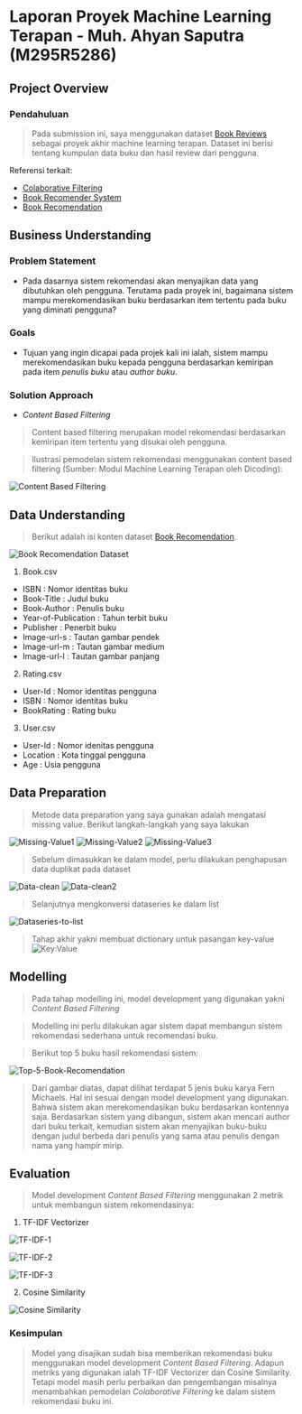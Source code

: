 # Laporan Proyek Machine Learning Terapan - Muh. Ahyan Saputra (M295R5286)

## Project Overview
### Pendahuluan
> Pada submission ini, saya menggunakan dataset [Book Reviews](https://www.kaggle.com/arashnic/book-recommendation-dataset) sebagai proyek akhir machine learning terapan. Dataset ini berisi tentang kumpulan data buku dan hasil review dari pengguna.

Referensi terkait:
* [Colaborative Filtering](https://www.kaggle.com/rishitarya/collaborative-filtering)
* [Book Recomender System](https://www.kaggle.com/hocohelper/book-recommender-system)
* [Book Recomendation](https://www.kaggle.com/aadarshraj4444/book-recommendation)

## Business Understanding
### Problem Statement
- Pada dasarnya sistem rekomendasi akan menyajikan data yang dibutuhkan oleh pengguna. Terutama pada proyek ini, bagaimana sistem mampu merekomendasikan buku berdasarkan item tertentu pada buku yang diminati pengguna?

### Goals
- Tujuan yang ingin dicapai pada projek kali ini ialah, sistem mampu merekomendasikan buku kepada pengguna berdasarkan kemiripan pada item *penulis buku* atau *author buku*.

### Solution Approach
- *Content Based Filtering*
> Content based filtering merupakan model rekomendasi berdasarkan kemiripan item tertentu yang disukai oleh pengguna. 

> Ilustrasi pemodelan sistem rekomendasi menggunakan content based filtering (Sumber: Modul Machine Learning Terapan oleh Dicoding):

![Content Based Filtering](https://raw.githubusercontent.com/ahyansaputra/image/main/content-base-filtering.jpeg)

## Data Understanding
> Berikut adalah isi konten dataset [Book Recomendation](https://www.kaggle.com/arashnic/book-recommendation-dataset).

![Book Recomendation Dataset](https://raw.githubusercontent.com/ahyansaputra/image/main/book-rec-dataset.png)

1. Book.csv
* ISBN                 : Nomor identitas buku
* Book-Title           : Judul buku
* Book-Author          : Penulis buku
* Year-of-Publication  : Tahun terbit buku
* Publisher            : Penerbit buku
* Image-url-s          : Tautan gambar pendek
* Image-url-m          : Tautan gambar medium
* Image-url-l          : Tautan gambar panjang

2. Rating.csv
* User-Id              : Nomor identitas pengguna
* ISBN                 : Nomor identitas buku
* BookRating           : Rating buku

3. User.csv
* User-Id              : Nomor idenitas pengguna
* Location             : Kota tinggal pengguna
* Age                  : Usia pengguna

## Data Preparation
> Metode data preparation yang saya gunakan adalah mengatasi missing value. Berikut langkah-langkah yang saya lakukan

![Missing-Value1](https://raw.githubusercontent.com/ahyansaputra/image/main/missing-value-1.png)
![Missing-Value2](https://raw.githubusercontent.com/ahyansaputra/image/main/missing-value-2.png)
![Missing-Value3](https://raw.githubusercontent.com/ahyansaputra/image/main/missing-value-3.png)

> Sebelum dimasukkan ke dalam model, perlu dilakukan penghapusan data duplikat pada dataset

![Data-clean](https://raw.githubusercontent.com/ahyansaputra/image/main/data-clean.png)
![Data-clean2](https://raw.githubusercontent.com/ahyansaputra/image/main/data-clean-2.png)

> Selanjutnya mengkonversi dataseries ke dalam list

![Dataseries-to-list](https://raw.githubusercontent.com/ahyansaputra/image/main/dataseries-to-list.png)

> Tahap akhir yakni membuat dictionary untuk pasangan key-value
![Key:Value](https://raw.githubusercontent.com/ahyansaputra/image/main/dict-key-value.png)

## Modelling
> Pada tahap modelling ini, model development yang digunakan yakni *Content Based Filtering*

> Modelling ini perlu dilakukan agar sistem dapat membangun sistem rekomendasi sederhana untuk recomendasi buku.

> Berikut top 5 buku hasil rekomendasi sistem:

![Top-5-Book-Recomendation](https://raw.githubusercontent.com/ahyansaputra/image/main/model-recomendation.png)

> Dari gambar diatas, dapat dilihat terdapat 5 jenis buku karya Fern Michaels. Hal ini sesuai dengan model development yang digunakan. Bahwa sistem akan merekomendasikan buku berdasarkan kontennya saja. Berdasarkan sistem yang dibangun, sistem akan mencari author dari buku terkait, kemudian sistem akan menyajikan buku-buku dengan judul berbeda dari penulis yang sama atau penulis dengan nama yang hampir mirip.

## Evaluation
> Model development *Content Based Filtering* menggunakan 2 metrik untuk membangun sistem rekomendasinya:
1. TF-IDF Vectorizer

![TF-IDF-1](https://raw.githubusercontent.com/ahyansaputra/image/main/tf-idf.png)

![TF-IDF-2](https://raw.githubusercontent.com/ahyansaputra/image/main/tf-idf-2.png)

![TF-IDF-3](https://raw.githubusercontent.com/ahyansaputra/image/main/tf-idf-3.png)

2. Cosine Similarity

![Cosine Similarity](https://raw.githubusercontent.com/ahyansaputra/image/main/cossin-similarity.png)


### Kesimpulan
> Model yang disajikan sudah bisa memberikan rekomendasi buku menggunakan model development *Content Based Filtering*. Adapun metriks yang digunakan ialah TF-IDF Vectorizer dan Cosine Similarity. Tetapi model masih perlu perbaikan dan pengembangan misalnya menambahkan pemodelan *Colaborative Filtering* ke dalam sistem rekomendasi buku ini.
